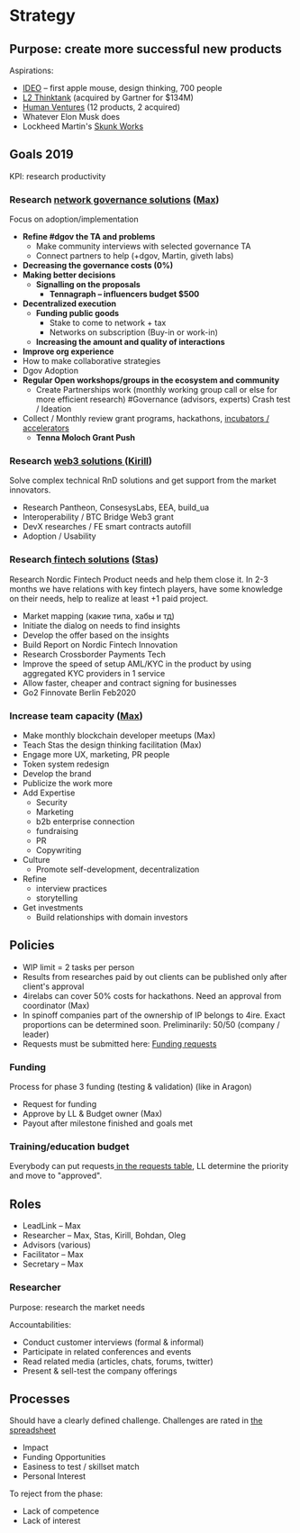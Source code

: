 # Strategy

## **Purpose:** create more successful new products <a id="Labs-Purpose:createmoresuccessfulnewproducts"></a>

Aspirations:

* [IDEO](https://www.ideo.com/eu) – first apple mouse, design thinking, 700 people
* [L2 Thinktank](https://www.l2inc.com/) \(acquired by Gartner for $134M\)
* [Human Ventures](https://humanventures.co/) \(12 products, 2 acquired\)
* Whatever Elon Musk does
* Lockheed Martin's [Skunk Works](https://en.wikipedia.org/wiki/Skunk_Works)

## Goals 2019 <a id="Labs-Goals2019"></a>

KPI: research productivity

### Research [network governance solutions](governance/) \([Max](../about/max-semenchuk.md)\) <a id="Labs-Researchnetworkgovernancesolutions(Max)"></a>

Focus on adoption/implementation

* **Refine \#dgov the TA and problems**
  * Make community interviews with selected governance TA
  * Connect partners to help \(+dgov, Martin, giveth labs\)
* **Decreasing the governance costs \(0%\)**
* **Making better decisions**
  * **Signalling on the proposals**
    * **Tennagraph – influencers budget $500**
* **Decentralized execution**
  * **Funding public goods**
    * Stake to come to network + tax
    * Networks on subscription \(Buy-in or work-in\)
  * **Increasing the amount and quality of interactions**
* **Improve org experience**
* How to make collaborative strategies
* Dgov Adoption
* **Regular Open workshops/groups in the ecosystem and community**
  * Create Partnerships work \(monthly working group call or else for more efficient research\) \#Governance \(advisors, experts\) Crash test / Ideation
* Collect / Monthly review grant programs, hackathons, [incubators / accelerators](https://wiki.4irelabs.com/docs/research/blockchain-accelerators-and-incubators)
  * **Tenna Moloch Grant Push**

### Research [web3 solutions ](web3/)\([Kirill](../about/kirill-kirikov.md)\) <a id="Labs-Researchweb3solutions(Kirill)"></a>

Solve complex technical RnD solutions and get support from the market innovators.

* Research Pantheon, ConsesysLabs, EEA, build\_ua
* Interoperability / BTC Bridge Web3 grant
* DevX researches / FE smart contracts autofill 
* Adoption / Usability

### Research[ fintech solutions](fintech.md) \([Stas](../about/stas-varetsky.md)\) <a id="Labs-Researchfintechsolutions(Stas)"></a>

Research Nordic Fintech Product needs and help them close it. In 2-3 months we have relations with key fintech players, have some knowledge on their needs, help to realize at least +1 paid project.

* Market mapping \(какие типа, хабы и тд\)
* Initiate the dialog on needs to find insights
* Develop the offer based on the insights
* Build Report on Nordic Fintech Innovation
* Research Crossborder Payments Tech
* Improve the speed of setup AML/KYC in the product by using aggregated KYC providers in 1 service
* Allow faster, cheaper and contract signing for businesses
* Go2 Finnovate Berlin Feb2020

### Increase team capacity \([Max](../about/max-semenchuk.md)\) <a id="Labs-Increaseteamcapacity(Max)"></a>

* Make monthly blockchain developer meetups \(Max\)
* Teach Stas the design thinking facilitation \(Max\)
* Engage more UX, marketing, PR people
* Token system redesign
* Develop the brand
* Publicize the work more
* Add Expertise
  * Security
  * Marketing
  * b2b enterprise connection
  * fundraising
  * PR
  * Copywriting
* Culture
  * Promote self-development, decentralization
* Refine
  * interview practices
  * storytelling
* Get investments
  * Build relationships with domain investors

## Policies <a id="Labs-Policies"></a>

* WIP limit = 2 tasks per person
* Results from researches paid by out clients can be published only after client's approval
* 4irelabs can cover 50% costs for hackathons. Need an approval from coordinator \(Max\)
* In spinoff companies part of the ownership of IP belongs to 4ire. Exact proportions can be determined soon. Preliminarily: 50/50 \(company / leader\)
* Requests must be submitted here: [Funding requests](https://4irelabs.atlassian.net/wiki/spaces/SP/pages/429012/Funding+requests)

### Funding

Process for phase 3 funding \(testing & validation\) \(like in Aragon\)

* Request for funding
* Approve by LL & Budget owner \(Max\)
* Payout after milestone finished and goals met

### Training/education budget <a id="Labs-Training/educationbudget"></a>

Everybody can put requests[ in the requests table](http://docs.seductive-cloud.com/pages/viewpage.action?pageId=23953501), LL determine the priority and move to "approved".

## Roles <a id="Labs-Roles"></a>

* LeadLink – Max
* Researcher – Max, Stas, Kirill, Bohdan, Oleg
* Advisors \(various\)
* Facilitator – Max
* Secretary – Max

### Researcher <a id="Labs-Researcher"></a>

Purpose: research the market needs 

Accountabilities:

* Conduct customer interviews \(formal & informal\)
* Participate in related conferences and events
* Read related media \(articles, chats, forums, twitter\)
* Present & sell-test the company offerings

## Processes <a id="Labs-Processes"></a>

Should have a clearly defined challenge. Challenges are rated in [the spreadsheet](https://docs.google.com/spreadsheets/d/1nRjjOmDR2-lczNdu8WeqkxTpDBfQMnafAqjE_-ekcyc/edit#gid=0)

* Impact
* Funding Opportunities
* Easiness to test / skillset match
* Personal Interest

To reject from the phase:

* Lack of competence 
* Lack of interest

